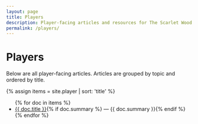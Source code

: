 ```yaml
---
layout: page
title: Players
description: Player-facing articles and resources for The Scarlet Wood.
permalink: /players/
---
```


# Players

Below are all player-facing articles. Articles are grouped by topic and ordered by title.

{% assign items = site.player | sort: 'title' %}
<ul>
{% for doc in items %}
  <li><a href="{{ doc.url | relative_url }}">{{ doc.title }}</a>{% if doc.summary %} — {{ doc.summary }}{% endif %}</li>
{% endfor %}
</ul>
